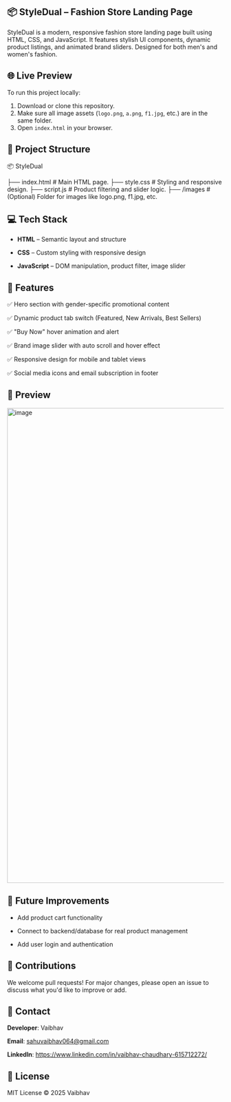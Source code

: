 ## 📦 StyleDual – **Fashion Store Landing Page**
StyleDual is a modern, responsive fashion store landing page built using HTML, CSS, and JavaScript. It features stylish UI components, dynamic product listings, and animated brand sliders. Designed for both men's and women's fashion.

## 🌐 Live Preview

To run this project locally:

1. Download or clone this repository.
2. Make sure all image assets (`logo.png`, `a.png`, `f1.jpg`, etc.) are in the same folder.
3. Open `index.html` in your browser.
   
## 📁 Project Structure

📦 StyleDual

├── index.html        # Main HTML page.
├── style.css         # Styling and responsive design.
├── script.js         # Product filtering and slider logic.
├── /images           # (Optional) Folder for images like logo.png, f1.jpg, etc.

## 💻 Tech Stack
- **HTML** – Semantic layout and structure

- **CSS** – Custom styling with responsive design

- **JavaScript** – DOM manipulation, product filter, image slider

## 🧩 Features

✅ Hero section with gender-specific promotional content

✅ Dynamic product tab switch (Featured, New Arrivals, Best Sellers)

✅ "Buy Now" hover animation and alert

✅ Brand image slider with auto scroll and hover effect

✅ Responsive design for mobile and tablet views

✅ Social media icons and email subscription in footer

## 📸 Preview
<img width="1919" height="1104" alt="image" src="https://github.com/user-attachments/assets/1bffe9e3-5458-45f4-bcad-980e1f39329f" />


## 📌 Future Improvements
- Add product cart functionality

- Connect to backend/database for real product management

- Add user login and authentication

## 🤝 Contributions
We welcome pull requests! For major changes, please open an issue to discuss what you'd like to improve or add.

## 📧 Contact
**Developer**: Vaibhav

**Email**: sahuvaibhav064@gmail.com

**LinkedIn**: https://www.linkedin.com/in/vaibhav-chaudhary-615712272/

## 📜 License
MIT License © 2025 Vaibhav

